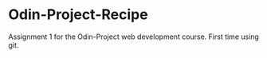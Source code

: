 # Odin-Project-Recipe
Assignment 1 for the Odin-Project web development course. First time using git.